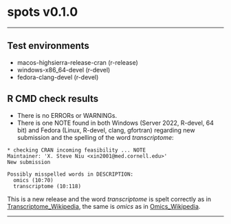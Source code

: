 spots v0.1.0
=======
***

## Test environments
* macos-highsierra-release-cran (r-release)
* windows-x86_64-devel (r-devel)
* fedora-clang-devel (r-devel)

## R CMD check results
* There is no ERRORs or WARNINGs.
* There is one NOTE found in both Windows (Server 2022, R-devel, 64 bit) and Fedora (Linux, R-devel, clang, gfortran) regarding new submission and the spelling of the word *transcriptome*: 

```
* checking CRAN incoming feasibility ... NOTE
Maintainer: 'X. Steve Niu <xin2001@med.cornell.edu>'
New submission

Possibly misspelled words in DESCRIPTION:
  omics (10:70)
  transcriptome (10:118)
```

This is a new release and the word *transcriptome* is spelt correctly as in [Transcriptome_Wikipedia](https://en.wikipedia.org/wiki/Transcriptome), the same is *omics* as in [Omics_Wikipedia](https://en.wikipedia.org/wiki/omics).

***

